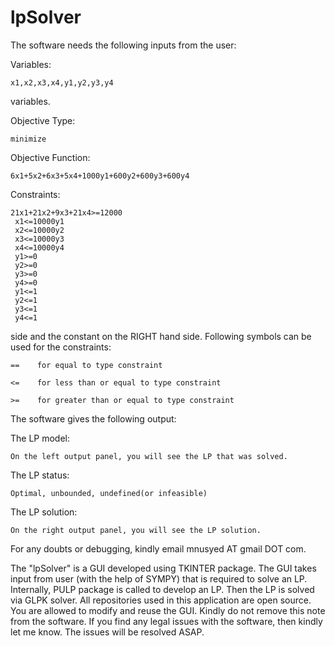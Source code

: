# lpSolver

The software needs the following inputs from the user:

Variables:

	x1,x2,x3,x4,y1,y2,y3,y4

variables.
	
Objective Type:

	minimize
	
Objective Function:

	6x1+5x2+6x3+5x4+1000y1+600y2+600y3+600y4
	
Constraints:

	21x1+21x2+9x3+21x4>=12000
	 x1<=10000y1
	 x2<=10000y2
	 x3<=10000y3
	 x4<=10000y4
	 y1>=0
	 y2>=0
	 y3>=0
	 y4>=0
	 y1<=1
	 y2<=1
	 y3<=1
	 y4<=1
	 

side and the constant on the RIGHT hand side. Following symbols can be used for the constraints:
	
	==    for equal to type constraint
	
	<=    for less than or equal to type constraint
	
	>=    for greater than or equal to type constraint



The software gives the following output:

The LP model:

	On the left output panel, you will see the LP that was solved.
	
The LP status:

	Optimal, unbounded, undefined(or infeasible)
	
The LP solution: 

	On the right output panel, you will see the LP solution.

For any doubts or debugging, kindly email mnusyed AT gmail DOT com.

The "lpSolver" is a GUI developed using TKINTER package. The GUI takes input from user (with the help of SYMPY) that is required to solve an LP.
Internally, PULP package is called to develop an LP. Then the LP is solved via GLPK solver. 
All repositories used in this application are open source. You are allowed to modify and reuse the GUI. 
Kindly do not remove this note from the software. 
If you find any legal issues with the software, then kindly let me know. The issues will be resolved ASAP.
